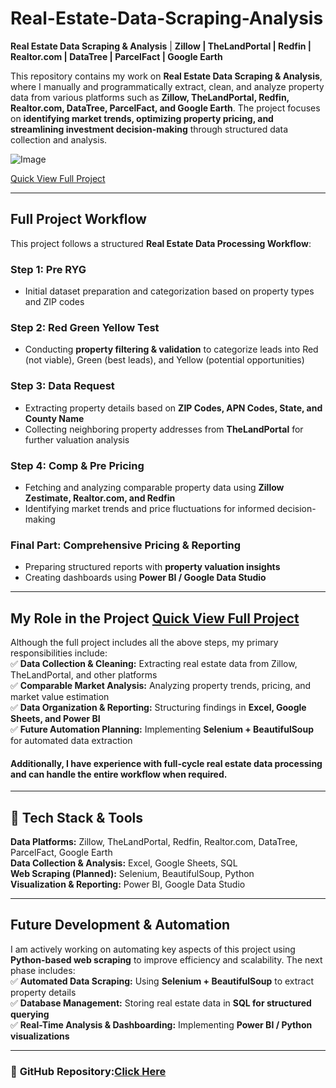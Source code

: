 # Real-Estate-Data-Scraping-Analysis 

**Real Estate Data Scraping & Analysis** | **Zillow | TheLandPortal | Redfin | Realtor.com | DataTree | ParcelFact | Google Earth**  

This repository contains my work on **Real Estate Data Scraping & Analysis**, where I manually and programmatically extract, clean, and analyze property data from various platforms such as **Zillow, TheLandPortal, Redfin, Realtor.com, DataTree, ParcelFact, and Google Earth**. The project focuses on **identifying market trends, optimizing property pricing, and streamlining investment decision-making** through structured data collection and analysis.  

![Image](https://github.com/user-attachments/assets/82895464-4336-4a95-991f-5fc93eb93977)

[Quick View Full Project](https://github.com/AbuSufian-org/Real-Estate-Data-Scraping-Analysis/blob/main/Real%2BEstate%2BData%2BScraping%20And%20Analysis.pdf)

---

## **Full Project Workflow**  
This project follows a structured **Real Estate Data Processing Workflow**:  

### **Step 1: Pre RYG**  
- Initial dataset preparation and categorization based on property types and ZIP codes  

### **Step 2: Red Green Yellow Test**  
- Conducting **property filtering & validation** to categorize leads into Red (not viable), Green (best leads), and Yellow (potential opportunities)  

### **Step 3: Data Request**  
- Extracting property details based on **ZIP Codes, APN Codes, State, and County Name**  
- Collecting neighboring property addresses from **TheLandPortal** for further valuation analysis  

### **Step 4: Comp & Pre Pricing**  
- Fetching and analyzing comparable property data using **Zillow Zestimate, Realtor.com, and Redfin**  
- Identifying market trends and price fluctuations for informed decision-making  

### **Final Part: Comprehensive Pricing & Reporting**  
- Preparing structured reports with **property valuation insights**  
- Creating dashboards using **Power BI / Google Data Studio**  

---

## **My Role in the Project** [Quick View Full Project](https://github.com/AbuSufian-org/Real-Estate-Data-Scraping-Analysis/blob/main/Real%2BEstate%2BData%2BScraping%20And%20Analysis.pdf)
Although the full project includes all the above steps, my primary responsibilities include:  
✅ **Data Collection & Cleaning:** Extracting real estate data from Zillow, TheLandPortal, and other platforms  
✅ **Comparable Market Analysis:** Analyzing property trends, pricing, and market value estimation  
✅ **Data Organization & Reporting:** Structuring findings in **Excel, Google Sheets, and Power BI**  
✅ **Future Automation Planning:** Implementing **Selenium + BeautifulSoup** for automated data extraction  

#### Additionally, I have experience with **full-cycle real estate data processing** and can handle the entire workflow when required.  

---

## **🔧 Tech Stack & Tools**  
**Data Platforms:** Zillow, TheLandPortal, Redfin, Realtor.com, DataTree, ParcelFact, Google Earth  
**Data Collection & Analysis:** Excel, Google Sheets, SQL  
**Web Scraping (Planned):** Selenium, BeautifulSoup, Python  
**Visualization & Reporting:** Power BI, Google Data Studio  

---

## **Future Development & Automation**  
I am actively working on automating key aspects of this project using **Python-based web scraping** to improve efficiency and scalability. The next phase includes:  
✅ **Automated Data Scraping:** Using **Selenium + BeautifulSoup** to extract property details  
✅ **Database Management:** Storing real estate data in **SQL for structured querying**  
✅ **Real-Time Analysis & Dashboarding:** Implementing **Power BI / Python visualizations**  

---

### 🔗 **GitHub Repository:**[Click Here](https://github.com/AbuSufian-org/Real-Estate-Data-Scraping-Analysis/blob/main/README.md)
